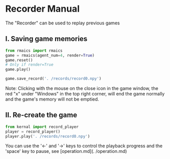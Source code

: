 # Recorder Manual

The "Recorder" can be used to replay previous games

## I. Saving game memories

```python
from rmaics import rmaics
game = rmaics(agent_num=4, render=True)
game.reset()
# Only if render=True
game.play()

game.save_record('. /records/record0.npy')
```

Note: Clicking with the mouse on the close icon in the game window, the red "x" under "Windows" in the top right corner, will end the game normally and the game's memory will not be emptied.

## II. Re-create the game

```python
from kernal import record_player
player = record_player()
player.play('. /records/record0.npy')
```

You can use the '←' and '→' keys to control the playback progress and the 'space' key to pause, see [operation.md](. /operation.md)